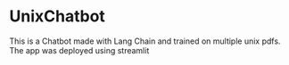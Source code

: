 # UnixChatbot
This is a Chatbot made with Lang Chain and trained on multiple unix pdfs. The app was deployed using streamlit
